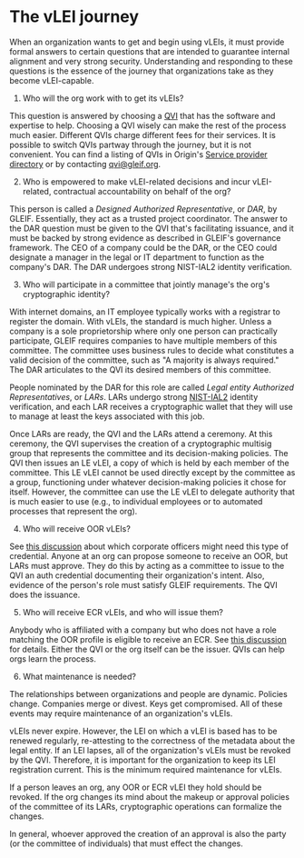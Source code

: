 # The vLEI journey

When an organization wants to get and begin using vLEIs, it must provide formal answers to certain questions that are intended to guarantee internal alignment and very strong security. Understanding and responding to these questions is the essence of the journey that organizations take as they become vLEI-capable.

1. Who will the org work with to get its vLEIs?

This question is answered by choosing a [QVI](types-of-vleis.md#qvi-vleis) that has the software and expertise to help. Choosing a QVI wisely can make the rest of the process much easier. Different QVIs charge different fees for their services. It is possible to switch QVIs partway through the journey, but it is not convenient. You can find a listing of QVIs in Origin's [Service provider directory](../service-provider-directory.md) or by contacting [qvi@gleif.org](mailto:qvi@gleif.org).&#x20;

2. Who is empowered to make vLEI-related decisions and incur vLEI-related, contractual accountability on behalf of the org?

This person is called a _Designed Authorized Representative_, or _DAR_, by GLEIF. Essentially, they act as a trusted project coordinator. The answer to the DAR question must be given to the QVI that's facilitating issuance, and it must be backed by strong evidence as described in GLEIF's governance framework. The CEO of a company could be the DAR, or the CEO could designate a manager in the legal or IT department to function as the company's DAR. The DAR undergoes strong NIST-IAL2 identity verification.

3. Who will participate in a committee that jointly manage's the org's cryptographic identity?

With internet domains, an IT employee typically works with a registrar to register the domain. With vLEIs, the standard is much higher. Unless a company is a sole proprietorship where only one person can practically participate, GLEIF requires companies to have multiple members of this committee. The committee uses business rules to decide what constitutes a valid decision of the committee, such as "A majority is always required." The DAR articulates to the QVI its desired members of this committee.

People nominated by the DAR for this role are called _Legal entity Authorized Representatives_, or _LARs_. LARs undergo strong [NIST-IAL2](https://pages.nist.gov/800-63-3-Implementation-Resources/63A/ial2remote/) identity verification, and each LAR receives a cryptographic wallet that they will use to manage at least the keys associated with this job.

Once LARs are ready, the QVI and the LARs attend a ceremony. At this ceremony, the QVI supervises the creation of a cryptographic multisig group that represents the committee and its decision-making policies. The QVI then issues an LE vLEI, a copy of which is held by each member of the committee. This LE vLEI cannot be used directly except by the committee as a group, functioning under whatever decision-making policies it chose for itself. However, the committee can use the LE vLEI to delegate authority that is much easier to use (e.g., to individual employees or to automated processes that represent the org).

4. Who will receive OOR vLEIs?

See [this discussion](types-of-vleis.md#oor-vlei) about which corporate officers might need this type of credential. Anyone at an org can propose someone to receive an OOR, but LARs must approve. They do this by acting as a committee to issue to the QVI an auth credential documenting their organization's intent. Also, evidence of the person's role must satisfy GLEIF requirements. The QVI does the issuance.

5. Who will receive ECR vLEIs, and who will issue them?

Anybody who is affiliated with a company but who does not have a role matching the OOR profile is eligible to receive an ECR. See [this discussion](types-of-vleis.md#ecr-vlei) for details. Either the QVI or the org itself can be the issuer. QVIs can help orgs learn the process.

6. What maintenance is needed?

The relationships between organizations and people are dynamic. Policies change. Companies merge or divest. Keys get compromised. All of these events may require maintenance of an organization's vLEIs.

vLEIs never expire. However, the LEI on which a vLEI is based has to be renewed regularly, re-attesting to the correctness of the metadata about the legal entity. If an LEI lapses, all of the organization's vLEIs must be revoked by the QVI. Therefore, it is important for the organization to keep its LEI registration current. This is the minimum required maintenance for vLEIs.

If a person leaves an org, any OOR or ECR vLEI they hold should be revoked. If the org changes its mind about the makeup or approval policies of the committee of its LARs, cryptographic operations can formalize the changes.

In general, whoever approved the creation of an approval is also the party (or the committee of individuals) that must effect the changes.
